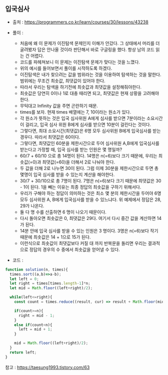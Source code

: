 ## 입국심사
- 출처 : https://programmers.co.kr/learn/courses/30/lessons/43238
- 풀이 : 
  -  처음에 왜 이 문제가 이진탐색 문제인지 이해가 안갔다. 그 상태에서 머리를 더 굴려봤자 답은 안나올 것이라 판단해서 바로 구글링을 했다. 항상 남의 코드 읽는 건 어렵다. 
  -  코드를 파헤쳐보니 이 문제는 이진탐색 문제가 맞다는 것을 느꼈다. 
  -  위의 예시를 들어보면서 풀이를 시작하도록 하겠다.
  -  이진탐색은 내가 찾으려는 값을 범위라는 것을 이용하여 탐색하는 것을 말한다. 범위에는 무조건 최솟값, 최댓값이 있어야 한다. 
  -  따라서 우리는 탐색을 하기전에 최솟값과 최댓값을 설정해줘야한다. 
  -  최솟값은 당연히 0이나 1로 대충 때리면 되고, 최댓값은 현재 상황을 고려해야한다. 
  -  무턱대고 Infinity 값을 주면 곤란하기 때문.
  -  times를 보자. 현재 times 배열에는 7, 10이라는 원소가 있다. 
  -  각 원소가 뜻하는 것은 입국 심사위원 A에게 심사를 받으면 7분이라는 소요시간이 걸리고, 입국 심사 위원 B에게 심사를 받으면 10분이 걸린다는 것이다. 
  -  그렇다면, 최대 소요시간(최댓값)은 6명 모두 심사위원 B에게 입국심사를 받는 경우다. 따라서 최댓값은 60이다.
  -  그렇다면, 최댓값인 60분을 제한시간으로 두어 심사위원 A,B에게 입국심사를 받는다고 가정할 때, 입국 심사를 받는 인원은 몇 명일까?
  -  60/7 + 60/10 으로 총 14명이 된다. 14명은 n(=6)보다 크기 때문에, 우리는 최솟값(=0)과 최댓값(=60)을 더해서 2로 나눠야 한다.
  -  두 값을 더해 2로 나누면 30이 된다. 그럼 이제 30분을 제한시간으로 두면 총 몇명이 입국 심사를 받을 수 있는지 계산을 해야한다. 
  -  30/7 + 30/10으로 총 7명이 된다. 7명은 n(=6)보다 크기 때문에 최댓값은 30 - 1이 된다.  1을 빼는 이유는 최종 정답의 최솟값을 구하기 위해서다. 
  -  우리가 구해야 하는 정답이 의미하는 것은 최소 몇 분의 제한시간을 두어야 6명 모두 심사위원 A, B에게 입국심사를 받을 수 있느냐다. 위 예제에서 정답은 28, 29가 나온다. 
  -  둘 다 명 수를 산출하면 6 명이 나오기 때문이다.
  -  다시 돌아오면 최솟값은 0, 최댓값은 29다. 여기서 다시 중간 값을 계산하면 14가 된다. 
  -  14분 안에 입국 심사를 받을 수 있는 인원은 3 명이다. 3명은 n(=6)보다 작기 때문에 최솟값은 14 + 1으로 15가 된다. 
  -  이런식으로 최솟값이 최댓값보다 커질 대 까지 반복문을 돌리면 우리는 결과적으로 정답의 경우의 수 중에서 최솟값을 얻어낼 수 있다. 

- 코드 : 

```javascript
function solution(n, times){
  times.sort((a,b)=>a-b);
  let left = 0;
  let right = times[times.length-1]*n;
  let mid = Math.floor((left+right)/2);

  while(left<=right){
    const count = times.reduce((result, cur) => result + Math.floor(mid/cur),0);

    if(count>=n){
      right = mid - 1;
    }
    else if(count<n){
      left = mid + 1;
    }

    mid = Math.floor((left+right)/2);
  }
  return left;
}
```

참고 : https://taesung1993.tistory.com/63

